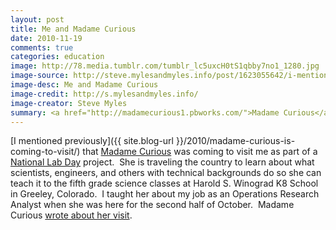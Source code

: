 ```yaml
---
layout: post
title: Me and Madame Curious
date: 2010-11-19
comments: true
categories: education
image: http://78.media.tumblr.com/tumblr_lc5uxcH0tS1qbby7no1_1280.jpg
image-source: http://steve.mylesandmyles.info/post/1623055642/i-mentioned-previously-that-madame-curious-was
image-desc: Me and Madame Curious
image-credit: http://s.mylesandmyles.info/
image-creator: Steve Myles
summary: <a href="http://madamecurious1.pbworks.com/">Madame Curious</a> came to visit me to learn about my job and O.R.
---
```


[I mentioned previously]({{ site.blog-url }}/2010/madame-curious-is-coming-to-visit/) that [Madame Curious](http://madamecurious1.pbworks.com/) was coming to visit me as part of a [National Lab Day](http://www.nationallabday.org/) project.&nbsp; She is traveling the country to learn about what scientists, engineers, and others with technical backgrounds do so she can teach it to the fifth grade science classes at Harold S. Winograd K8 School in Greeley, Colorado.&nbsp; I taught her about my job as an Operations Research Analyst when she was here for the second half of October.&nbsp; Madame Curious [wrote about her visit](http://madamecurious1.pbworks.com/w/page/32833131/Hewlett-Packard,%20Houston,%20TX).